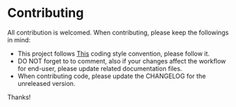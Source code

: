 # Contributing

All contribution is welcomed. When contributing, please keep the followings in mind:

* This project follows [This](https://www.python.org/dev/peps/pep-0008/) coding style convention, please follow it.
* DO NOT forget to to comment, also if your changes affect the workflow for end-user, please update related documentation files.
* When contributing code, please update the CHANGELOG for the unreleased version.

Thanks!
